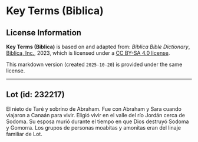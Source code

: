 # Key Terms (Biblica)

## License Information

**Key Terms (Biblica)** is based on and adapted from: _Biblica Bible Dictionary_, [Biblica, Inc.](https://www.biblica.com/), 2023, which is licensed under a [CC BY-SA 4.0 license](https://creativecommons.org/licenses/by-sa/4.0/legalcode.en).

This markdown version (created `2025-10-20`) is provided under the same license.



--------------------------------

## Lot (id: 232217)

El nieto de Taré y sobrino de Abraham. Fue con Abraham y Sara cuando viajaron a Canaán para vivir. Eligió vivir en el valle del río Jordán cerca de Sodoma. Su esposa murió durante el tiempo en que Dios destruyó Sodoma y Gomorra. Los grupos de personas moabitas y amonitas eran del linaje familiar de Lot.


